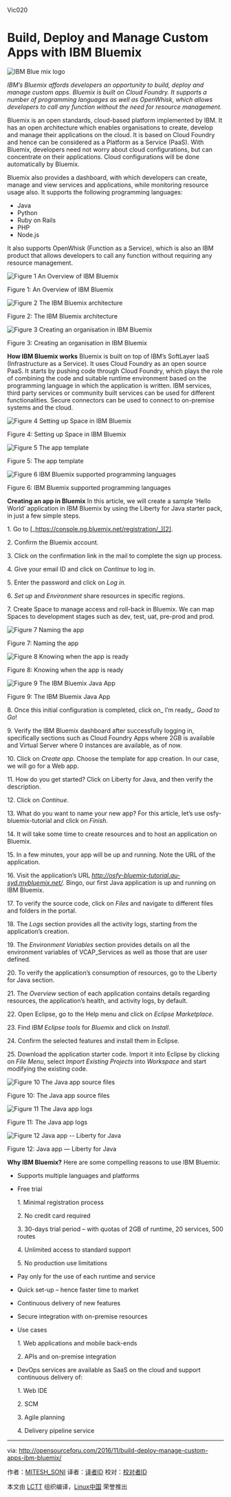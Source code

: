   Vic020

Build, Deploy and Manage Custom Apps with IBM Bluemix
============================================================


 ![IBM Blue mix logo](http://i1.wp.com/opensourceforu.com/wp-content/uploads/2016/10/IBM-Blue-mix-logo.jpg?resize=300%2C266) 

_IBM’s Bluemix affords developers an opportunity to build, deploy and manage custom apps. Bluemix is built on Cloud Foundry. It supports a number of programming languages as well as OpenWhisk, which allows developers to call any function without the need for resource management._

Bluemix is an open standards, cloud-based platform implemented by IBM. It has an open architecture which enables organisations to create, develop and manage their applications on the cloud. It is based on Cloud Foundry and hence can be considered as a Platform as a Service (PaaS). With Bluemix, developers need not worry about cloud configurations, but can concentrate on their applications. Cloud configurations will be done automatically by Bluemix.

Bluemix also provides a dashboard, with which developers can create, manage and view services and applications, while monitoring resource usage also.
It supports the following programming languages:

*   Java
*   Python
*   Ruby on Rails
*   PHP
*   Node.js

It also supports OpenWhisk (Function as a Service), which is also an IBM product that allows developers to call any function without requiring any resource management.

![Figure 1 An Overview of IBM Bluemix](http://i1.wp.com/opensourceforu.com/wp-content/uploads/2016/10/Figure-1-An-Overview-of-IBM-Bluemix.jpg?resize=296%2C307) 

Figure 1: An Overview of IBM Bluemix

![Figure 2 The IBM Bluemix architecture](http://i0.wp.com/opensourceforu.com/wp-content/uploads/2016/10/Figure-2-The-IBM-Bluemix-architecture.jpg?resize=350%2C239)

Figure 2: The IBM Bluemix architecture

![Figure 3 Creating an organisation in IBM Bluemix](http://i0.wp.com/opensourceforu.com/wp-content/uploads/2016/10/Figure-3-Creating-an-organisation-in-IBM-Bluemix.jpg?resize=350%2C280) 

Figure 3: Creating an organisation in IBM Bluemix

**How IBM Bluemix works**
Bluemix is built on top of IBM’s SoftLayer IaaS (Infrastructure as a Service). It uses Cloud Foundry as an open source PaaS. It starts by pushing code through Cloud Foundry, which plays the role of combining the code and suitable runtime environment based on the programming language in which the application is written. IBM services, third party services or community built services can be used for different functionalities. Secure connectors can be used to connect to on-premise systems and the cloud.

![Figure 4 Setting up Space in IBM Bluemix](http://i1.wp.com/opensourceforu.com/wp-content/uploads/2016/10/Figure-4-Setting-up-Space-in-IBM-Bluemix.jpg?resize=350%2C267) 

Figure 4: Setting up Space in IBM Bluemix

![Figure 5 The app template](http://i2.wp.com/opensourceforu.com/wp-content/uploads/2016/10/Figure-5-The-app-template.jpg?resize=350%2C135) 

Figure 5: The app template

![Figure 6 IBM Bluemix supported programming languages](http://i1.wp.com/opensourceforu.com/wp-content/uploads/2016/10/Figure-6-IBM-Bluemix-supported-programming-languages.jpg?resize=350%2C173) 

Figure 6: IBM Bluemix supported programming languages

**Creating an app in Bluemix**
In this article, we will create a sample ‘Hello World’ application in IBM Bluemix by using the Liberty for Java starter pack, in just a few simple steps.

1\. Go to [_https://console.ng.bluemix.net/registration/_][2].

2\. Confirm the Bluemix account.

3\. Click on the confirmation link in the mail to complete the sign up process.

4\. Give your email ID and click on _Continue_ to log in.

5\. Enter the password and click on _Log in._

6. _Set up_ and _Environment_ share resources in specific regions.

7\. Create Space to manage access and roll-back in Bluemix. We can map Spaces to development stages such as dev, test, uat, pre-prod and prod.

 ![Figure 7 Naming the app](http://i1.wp.com/opensourceforu.com/wp-content/uploads/2016/10/Figure-7-Naming-the-app.jpg?resize=350%2C133) 

Figure 7: Naming the app

![Figure 8 Knowing when the app is ready](http://i1.wp.com/opensourceforu.com/wp-content/uploads/2016/10/Figure-8-Knowing-when-the-app-is-ready.jpg?resize=350%2C170) 

Figure 8: Knowing when the app is ready

![Figure 9 The IBM Bluemix Java App](http://i1.wp.com/opensourceforu.com/wp-content/uploads/2016/10/Figure-9-The-IBM-Bluemix-Java-App.jpg?resize=350%2C151) 

Figure 9: The IBM Bluemix Java App

8\. Once this initial configuration is completed, click on_ I’m ready_. _Good to Go_!

9\. Verify the IBM Bluemix dashboard after successfully logging in, specifically sections such as Cloud Foundry Apps where 2GB is available and Virtual Server where 0 instances are available, as of now.

10\. Click on _Create app_. Choose the template for app creation. In our case, we will go for a Web app.

11\. How do you get started? Click on Liberty for Java, and then verify the description.

12\. Click on _Continue_.

13\. What do you want to name your new app? For this article, let’s use osfy-bluemix-tutorial and click on _Finish_.

14\. It will take some time to create resources and to host an application on Bluemix.

15\. In a few minutes, your app will be up and running. Note the URL of the application.

16\. Visit the application’s URL _http://osfy-bluemix-tutorial.au-syd.mybluemix.net/_. Bingo, our first Java application is up and running on IBM Bluemix.

17\. To verify the source code, click on _Files_ and navigate to different files and folders in the portal.

18\. The _Logs_ section provides all the activity logs, starting from the application’s creation.

19\. The _Environment Variables_ section provides details on all the environment variables of VCAP_Services as well as those that are user defined.

20\. To verify the application’s consumption of resources, go to the Liberty for Java section.

21\. The _Overview_ section of each application contains details regarding resources, the application’s health, and activity logs, by default.

22\. Open Eclipse, go to the Help menu and click on _Eclipse Marketplace_.

23\. Find _IBM Eclipse tools_ for _Bluemix_ and click on _Install_.

24\. Confirm the selected features and install them in Eclipse.

25\. Download the application starter code. Import it into Eclipse by clicking on _File Menu_, select _Import Existing Projects_ into _Workspace_ and start modifying the existing code.

![Figure 10 The Java app source files](http://i1.wp.com/opensourceforu.com/wp-content/uploads/2016/10/Figure-10-The-Java-app-source-files.jpg?resize=350%2C173) 

Figure 10: The Java app source files

![Figure 11 The Java app logs](http://i1.wp.com/opensourceforu.com/wp-content/uploads/2016/10/Figure-11-The-Java-app-logs.jpg?resize=350%2C133) 

Figure 11: The Java app logs

![Figure 12 Java app -- Liberty for Java](http://i0.wp.com/opensourceforu.com/wp-content/uploads/2016/10/Figure-12-Java-app-Liberty-for-Java.jpg?resize=350%2C169) 

Figure 12: Java app — Liberty for Java

**[
][1]Why IBM Bluemix?**
Here are some compelling reasons to use IBM Bluemix:

*   Supports multiple languages and platforms
*   Free trial

    1\. Minimal registration process
    
    2\. No credit card required
    
    3\. 30-days trial period – with quotas of 2GB of runtime, 20 services, 500 routes
    
    4\. Unlimited access to standard support
    
    5\. No production use limitations
    
*   Pay only for the use of each runtime and service
*   Quick set-up – hence faster time to market
*   Continuous delivery of new features
*   Secure integration with on-premise resources
*   Use cases

    1\. Web applications and mobile back-ends
    
    2\. APIs and on-premise integration
    
*   DevOps services are available as SaaS on the cloud and support continuous delivery of:

    1\. Web IDE
    
    2\. SCM
    
    3\. Agile planning
    
    4\. Delivery pipeline service

--------------------------------------------------------------------------------

via: http://opensourceforu.com/2016/11/build-deploy-manage-custom-apps-ibm-bluemix/

作者：[MITESH_SONI][a]
译者：[译者ID](https://github.com/译者ID)
校对：[校对者ID](https://github.com/校对者ID)

本文由 [LCTT](https://github.com/LCTT/TranslateProject) 组织编译，[Linux中国](https://linux.cn/) 荣誉推出

[a]:http://opensourceforu.com/author/mitesh_soni/
[1]:http://opensourceforu.com/wp-content/uploads/2016/10/Figure-7-Naming-the-app.jpg
[2]:https://console.ng.bluemix.net/registration/
